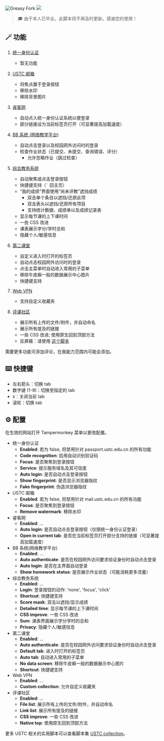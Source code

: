 ![Greasy Fork](https://img.shields.io/greasyfork/dt/453530) [![](https://img.shields.io/badge/Crazy%20Thur.-V%20me%2050-red?logo=kfc)](https://greasyfork.org/rails/active_storage/blobs/redirect/eyJfcmFpbHMiOnsibWVzc2FnZSI6IkJBaHBBaWZvIiwiZXhwIjpudWxsLCJwdXIiOiJibG9iX2lkIn19--10e04ed7ed56ae18d22cec6d675b34fd579cecab/wechat.jpeg?locale=zh-CN)

> 🎓 由于本人已毕业，此脚本将不再及时更新。感谢您的使用！

## 🪄 功能

1. [统一身份认证](https://passport.ustc.edu.cn/)
    - 暂无功能

2. [USTC 邮箱](https://mail.ustc.edu.cn/)
    - 将焦点置于登录按钮
    - 移除水印
    - 移除背景图片

3. [睿客网](https://rec.ustc.edu.cn/)
    - 自动点入统一身份认证系统以便登录
    - 部分链接设为当前标签页打开（可显著提高加载速度）

4. [BB 系统 (网络教学平台)](https://www.bb.ustc.edu.cn/)
    - 自动点击登录以及校园网外访问时的登录
    - 检查作业状态（已提交、未提交、查询错误、评分）
        - 允许忽略作业（跳过检查）

5. [综合教务系统](https://jw.ustc.edu.cn)
    - 自动聚焦或点击登录按钮
    - 快捷键支持（``` ` ``` 回主页）
    - “我的成绩”界面使用“尚未评教”遮挡成绩
        - 双击单个条目以遮挡/还原此项
        - 双击表头以遮挡/还原所有项目
        - 支持统计数据、成绩单以及成绩记录表
    - 显示每节课的上下课时间
    - 一些 CSS 改进
    - 课表展示学分/学时总和
    - 隐藏个人/敏感信息

6. [第二课堂](https://young.ustc.edu.cn/login/)
    - 自定义进入时打开的标签页
    - 自动点击校园网外访问时的登录
    - 点击主菜单时自动进入常用的子菜单
    - 移除牛皮癣一般的数据展示中心图片
    - 快捷键支持

7. [Web VPN](https://wvpn.ustc.edu.cn/)
    - 支持自定义收藏夹

8. [评课社区](https://icourse.club/)
    - 展示所有上传的文件/附件，并自动命名
    - 展示所有提及的链接
    - 一些 CSS 改进; 使用原生回到顶部方法
    - 反屏蔽：请使用 [这个脚本](https://greasyfork.org/scripts/494053)

需要更多功能可添加评论，在我能力范围内可能会添加。

## ⌨️ 快捷键

- 左右箭头：切换 tab
- 数字键 (1-9)：切换至指定的 tab
- x：关闭当前 tab
- 滚轮：切换 tab

## ⚙️ 配置

在生效的网站打开 Tampermonkey 菜单以更改配置。

- 统一身份认证
    - **Enabled**: 若为 false, 将禁用针对 passport.ustc.edu.cn 的所有功能
    - **Code recognition**: 启用自动识别验证码
    - **Focus**: 是否聚焦到登录按钮
    - **Service**: 提示服务域名及其可信度
    - **Auto login**: 是否自动点击登录按钮
    - **Show fingerprint**: 是否显示浏览器指纹
    - **Fake fingerprint**: 伪造浏览器指纹
- USTC 邮箱
    - **Enabled**: 若为 false, 将禁用针对 mail.ustc.edu.cn 的所有功能
    - **Focus**: 是否聚焦到登录按钮
    - **Remove watermark**: 移除水印
- 睿客网
    - **Enabled**: ...
    - **Auto login**: 是否自动点击登录按钮（仅限统一身份认证登录）
    - **Open in current tab**: 是否在当前标签页打开部分支持的链接（可显著提高加载速度）
- BB 系统(网络教学平台)
    - **Enabled**: ...
    - **Auto authenticate**: 是否在校园网外访问要求验证身份时自动点击登录
    - **Auto login**: 是否在主界面自动登录
    - **Show homework status**: 是否展示作业状态（可能消耗更多流量）
- 综合教务系统
    - **Enabled**: ...
    - **Login**: 登录按钮的动作: 'none', 'focus', 'click'
    - **Shortcut**: 快捷键支持
    - **Score mask**: 双击以遮挡/显示成绩
    - **Detailed time**: 显示每节课的上下课时间
    - **CSS improve**: 一些 CSS 改进
    - **Sum**: 课表界面展示学分学时的总和
    - **Privacy**: 隐藏个人/敏感信息
- 第二课堂
    - **Enabled**: ...
    - **Auto authenticate**: 是否在校园网外访问要求验证身份时自动点击登录
    - **Default tab**: 进入时打开的标签页
    - **Auto tab**: 自动进入常用的子菜单
    - **No data screen**: 移除牛皮癣一般的数据展示中心图片
    - **Shortcut**: 快捷键支持
- Web VPN
    - **Enabled**: ...
    - **Custom collection**: 允许自定义收藏夹
- 评课社区
    - **Enabled**: ...
    - **File list**: 展示所有上传的文件/附件，并自动命名
    - **Link list**: 展示所有提及的链接
    - **CSS improve**: 一些 CSS 改进
    - **Native top**: 使用原生回到顶部方法

更多 USTC 相关的实用脚本可以查看脚本集 [USTC collection](https://greasyfork.org/zh-CN/scripts?set=586574)。
